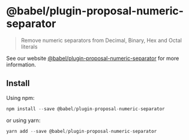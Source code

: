 # @babel/plugin-proposal-numeric-separator

> Remove numeric separators from Decimal, Binary, Hex and Octal literals

See our website [@babel/plugin-proposal-numeric-separator](https://new.babeljs.io/docs/en/next/babel-plugin-proposal-numeric-separator.html) for more information.

## Install

Using npm:

```js
npm install --save @babel/plugin-proposal-numeric-separator
```

or using yarn:

```js
yarn add --save @babel/plugin-proposal-numeric-separator
```
